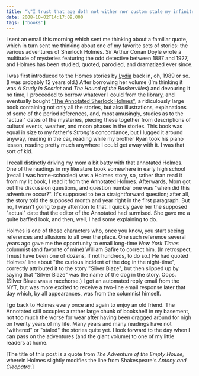 ```yaml
---
title: "\"I trust that age doth not wither nor custom stale my infinite variety.\""
date: 2008-10-02T14:17:09.000
tags: ['books']
---
```


I sent an email this morning which sent me thinking about a familiar quote, which in turn sent me thinking about one of my favorite sets of stories: the various adventures of Sherlock Holmes. Sir Arthur Conan Doyle wrote a multitude of mysteries featuring the odd detective between 1887 and 1927, and Holmes has been studied, quoted, parodied, and dramatized ever since.

I was first introduced to the Homes stories by [Lydia](http://lrpresley.wordpress.com) back in, oh, 1989 or so. (I was probably 12 years old.) After borrowing her volume (I'm thinking it was _A Study in Scarlet_ and _The Hound of the Baskervilles_) and devouring it no time, I proceeded to borrow whatever I could from the library, and eventually bought ["The Annotated Sherlock Holmes"](http://www.amazon.com/Annotated-Sherlock-Holmes-Vols-One/dp/0517481022%3FSubscriptionId%3D02E5W5871AJF7PMMMS82%26tag%3Dscifirev-20%26linkCode%3Dxm2%26camp%3D2025%26creative%3D165953%26creativeASIN%3D0517481022), a ridiculously large book containing not only all the stories, but also illustrations, explanations of some of the period references, and, most amusingly, studies as to the "actual" dates of the mysteries, piecing these together from descriptions of cultural events, weather, and moon phases in the stories. This book was equal in size to my father's _Strong's_ concordance, but I lugged it around anyway, reading in the car, reading while my brother Ryan took his piano lesson, reading pretty much anywhere I could get away with it. I was that sort of kid.

I recall distinctly driving my mom a bit batty with that annotated Holmes. One of the readings in my literature book somewhere in early high school (recall I was home-schooled) was a Holmes story, so, rather than read it from my lit book, I read it from the Annotated Holmes. Afterwards, Mom got out the discussion questions, and question number one was "when did this adventure occur?". It's supposed to be a straightforward question; after all, the story told the supposed month and year right in the first paragraph. But no, I wasn't going to pay attention to that. I quickly gave her the supposed "actual" date that the editor of the Annotated had surmised. She gave me a quite baffled look, and then, well, I had some explaining to do.

Holmes is one of those characters who, once you know, you start seeing references and allusions to all over the place. One such reference several years ago gave me the opportunity to email long-time _New York Times_ columnist (and favorite of mine) William Safire to correct him. (In retrospect, I must have been one of dozens, if not hundreds, to do so.) He had quoted Holmes' line about "the curious incident of the dog in the night-time", correctly attributed it to the story "Silver Blaze", but then slipped up by saying that "Silver Blaze" was the name of the dog in the story. Oops. (Silver Blaze was a racehorse.) I got an automated reply email from the NYT, but was more excited to receive a two-line email response later that day which, by all appearances, was from the columnist himself.

I go back to Holmes every once and again to enjoy an old friend. The Annotated still occupies a rather large chunk of bookshelf in my basement, not too much the worse for wear after having been dragged around for nigh on twenty years of my life. Many years and many readings have not "withered" or "staled" the stories quite yet. I look forward to the day when I can pass on the adventures (and the giant volume) to one of my little readers at home.

\[The title of this post is a quote from _The Adventure of the Empty House_, wherein Holmes slightly modifies the line from Shakespeare's _Antony and Cleopatra_.\]
